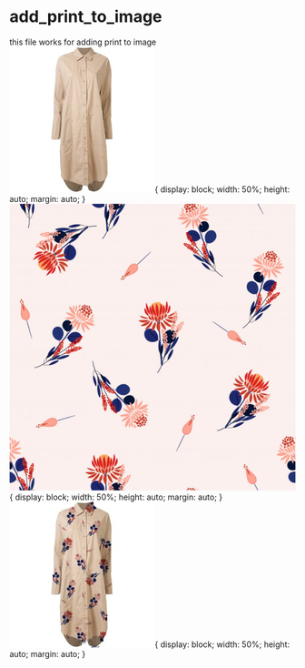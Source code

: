 # add_print_to_image
 this file works for adding print to image  
![original_image](https://github.com/LiaoFJ/add_print_to_image/blob/main/images/test123.jpg){
  display: block;
  width: 50%;
  height: auto;
  margin: auto;
}  
![pattern_patch](https://github.com/LiaoFJ/add_print_to_image/blob/main/images/test_floral.jpg){
  display: block;
  width: 50%;
  height: auto;
  margin: auto;
}  
![result](https://github.com/LiaoFJ/add_print_to_image/blob/main/images/result.jpg){
  display: block;
  width: 50%;
  height: auto;
  margin: auto;
}

